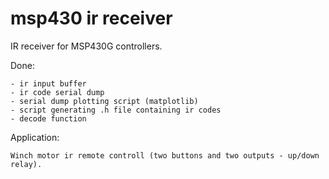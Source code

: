 msp430 ir receiver
==================

IR receiver for MSP430G controllers.

Done:

    - ir input buffer
    - ir code serial dump
    - serial dump plotting script (matplotlib)
	- script generating .h file containing ir codes
	- decode function

Application:

    Winch motor ir remote controll (two buttons and two outputs - up/down relay).
